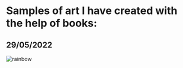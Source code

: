# Samples of art I have created with the help of books:

## 29/05/2022 
![rainbow](rainbow-spec2.png)